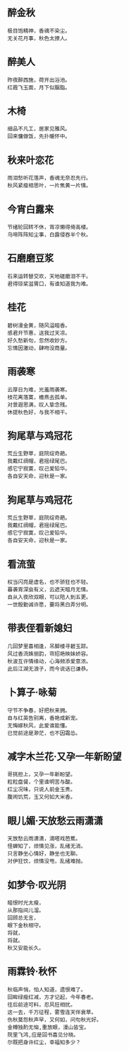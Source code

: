 ## 醉金秋

```
极目饱精神，香魂不染尘。
无关花月事，秋色太撩人。
```

## 醉美人

```
昨夜醉西施，荷开出浴池。
红霞飞玉面，月下似胭脂。
```

## 木椅

```
细品不凡工，居家见雅风。
回来慵做饭，先扑暖怀中。
```

## 秋来叶恋花

```
雨泪愁听花落声，香魂无奈忍先行。
秋风紧瘦相思叶，一片焦黄一片情。

```

## 今宵白露来

```
节绪轮回转不休，宵凉懒得倚高楼。
乌啼阵阵知尘事，白露侵吞半个秋。
```

## 石磨磨豆浆

```
石来运转替交欢，天地磋磨泪不干。
君得琼桨滋胃口，有谁知道我为难。
```

## 桂花

```
碧树漫金黄，随风溢暗香。
感君开节惠，送我过天凉。
好久愁新句，忽然收妙方。
忘情因激动，肆吻没商量。
```

## 雨袭寒

```
云厚日为难，光羞雨袭寒。
枝花离落寞，檐燕去孤单。
对景遐思满，叹人挚念残。
休提秋色好，与我不相干。
```

## 狗尾草与鸡冠花

```
荒丘生野草，庭院绽奇葩。
我戴红绸帽，君摇绿尾巴。
感它宁寂寞，叹己爱铅华。
各自安天命，迎秋是一家。
```

## 狗尾草与鸡冠花

```
荒丘生野草，庭院绽奇葩。
我戴红绸帽，君摇绿尾巴。
感它宁寂寞，叹己爱铅华。
各自安天命，迎秋是一家。
```

## 看流萤

```
权当闪亮是虚名，也不骄狂也不轻。
暮袭宵深虫有义，云遮天暗月无情。
自从入夜欣双眼，可以陪人到五更。
一世殷勤诚许愿，要将黑白弄分明。
```

## 带表侄看新媳妇

```
几回梦里喜相逢，吊脚楼寻碧玉踪。
风过香流姝丽韵，帘招艳映妹娇容。
秋波互许情缘动，心海频添爱意浓。
此后江湖无浪子，而今说话已谦恭。
```

## 卜算子·咏菊

```
守节不争春，好把秋来拥。
自与红英告别离，香艳成新宠。
无悔嫁秋风，此爱谁能懂。
已觉前途是渺茫，也不因霜怂。
```

## 减字木兰花·又孕一年新盼望

```
哥挑担上，又孕一年新盼望。
粒粒盘餐，个里谁明苦与酸。
红尘况味，只说人前金玉贵。
腹闹饥荒，玉又何如大米香。
```

## 眼儿媚·天放愁云雨潇潇

```
天放愁云雨潇潇，滴嗒戏芭蕉。
怪蝉知了，烦情见涨，乱绪无消。
只言静坐心情好，静坐也无聊。
对伊狂饮，烦情没甩，乱绪难抛。
```

## 如梦令·叹光阴

```
暗恨时光太瘦，
从那指间儿溜。
回顾总无言，
眼下金秋相守。
将就，
将就。
秋又安能长久。
```

## 雨霖铃·秋怀

```
秋临声悄，怕人知道，遗恨难了。
回眸绿瘦红减，方才记起，今年春老。
往后前途可料，忍风狂相扰。
这一去，千万征程，雾雪连天伴衰草。
伤秋莫怨秋声早，又何如，问句秋光好。
金樽独酌无恼,重放眼，漫山皆宝。
院里飞鸿,应是回书喜见分晓。
尔既把身许红尘，幸福知多少？
```
